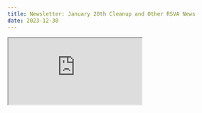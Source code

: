 ```yaml
---
title: Newsletter: January 20th Cleanup and Other RSVA News
date: 2023-12-30
---
```



<iframe src="https://mailchi.mp/d516f5833257/january-20-cleanup-and-other-rsva-news?e=c3ae490238"/>
